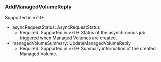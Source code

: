 ### AddManagedVolumeReply
Supported in v7.0+

- asyncRequestStatus: AsyncRequestStatus
  - Required. Supported in v7.0+
  Status of the asynchronous job triggered when Managed Volumes are created.
- managedVolumeSummary: UpdateManagedVolumeReply
  - Required. Supported in v7.0+
  Summary information of the created Managed Volume.
